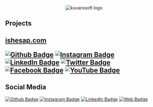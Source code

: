 <div style="text-align: center;"><img src="https://www.kuvarssoft.com/wp-content/uploads/2021/01/kuvarssoft_logo_white.png" alt="kuvarssoft logo"/></div>
<h2>Projects<h2>
  <a href="https://ishesap.com/" target="_blank">ishesap.com</a>
  
[![Github Badge](https://img.shields.io/badge/-Github-000?style=quare&labelColor=000&logo=Github&logoColor=white&link=link)](https://github.com/kuvarssoftteknoloji/ishesap)
[![Instagram Badge](https://img.shields.io/badge/-Instagram-C13584?style=flat-quare&labelColor=C13584&logo=instagram&logoColor=white&link=link)](https://www.instagram.com/ishesapcom/)
[![LinkedIn Badge](https://img.shields.io/badge/LinkedIn-0077B5?style=flat-quare&labelColor=0077B5&logo=linkedin&logoColor=white&link=link)](https://www.linkedin.com/showcase/i%CC%87shesap/)
[![Twitter Badge](https://img.shields.io/badge/Twitter-00ACED?style=flat-quare&labelColor=00ADED&logo=twitter&logoColor=white&link=link)](https://twitter.com/ishesapcom)
[![Facebook Badge](https://img.shields.io/badge/Facebook-3B5998?style=flat-quare&labelColor=3B5998&logo=facebook&logoColor=white&link=link)](https://www.facebook.com/people/%C4%B0%C5%9F-Hesap/100087111783559/)
[![YouTube Badge](https://img.shields.io/badge/YouTube-BB0000?style=flat-quare&labelColor=BB0000&logo=youtube&logoColor=white&link=link)](https://www.youtube.com/channel/UCZk-s2MrtbtHryIXpgl5c6A)
 
<h2>Social Media</h2>
  
[![Github Badge](https://img.shields.io/badge/-Github-000?style=quare&labelColor=000&logo=Github&logoColor=white&link=link)](https://github.com/kuvarssoftteknoloji) 
[![Instagram Badge](https://img.shields.io/badge/-Instagram-C13584?style=flat-quare&labelColor=C13584&logo=instagram&logoColor=white&link=link)](https://instagram.com/kuvarssoft/) 
[![LinkedIn Badge](https://img.shields.io/badge/LinkedIn-0077B5?style=flat-quare&labelColor=0077B5&logo=linkedin&logoColor=white&link=link)](https://www.linkedin.com/company/kuvars-soft/) 
[![Web Badge](https://img.shields.io/badge/web-kuvarssoft-yellow&link=link)](https://www.kuvarssoft.com/)
